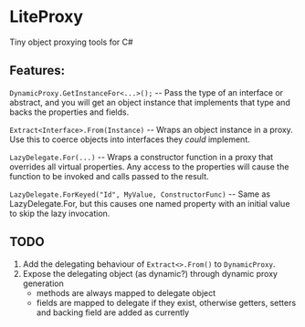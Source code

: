 LiteProxy
=========

Tiny object proxying tools for C#

Features:
---------

`DynamicProxy.GetInstanceFor<...>();` -- Pass the type of an interface or abstract, and you will get an object instance that implements that type and backs the properties and fields.

`Extract<Interface>.From(Instance)` -- Wraps an object instance in a proxy. Use this to coerce objects into interfaces they *could* implement.

`LazyDelegate.For(...)` -- Wraps a constructor function in a proxy that overrides all virtual properties. Any access to the properties will cause the function to be invoked and calls passed to the result.

`LazyDelegate.ForKeyed("Id", MyValue, ConstructorFunc)` -- Same as LazyDelegate.For, but this causes one named property with an initial value to skip the lazy invocation.

TODO
------
 1. Add the delegating behaviour of `Extract<>.From()` to `DynamicProxy`.
 2. Expose the delegating object (as dynamic?) through dynamic proxy generation
    * methods are always mapped to delegate object
	* fields are mapped to delegate if they exist, otherwise getters, setters and backing field are added as currently